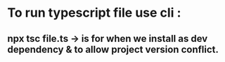 # To run typescript file use cli :

## npx tsc file.ts  -> is for when we install as dev dependency & to allow project version conflict.